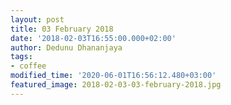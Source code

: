 ```yaml
---
layout: post
title: 03 February 2018
date: '2018-02-03T16:55:00.000+02:00'
author: Dedunu Dhananjaya
tags:
- coffee
modified_time: '2020-06-01T16:56:12.480+03:00'
featured_image: 2018-02-03-03-february-2018.jpg
---
```


